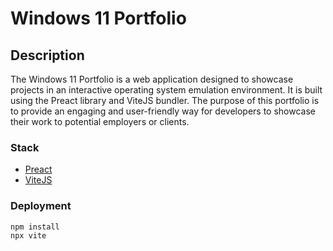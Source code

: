 # Windows 11 Portfolio

## Description
The Windows 11 Portfolio is a web application designed to showcase projects in an interactive operating system emulation environment. It is built using the Preact library and ViteJS bundler. The purpose of this portfolio is to provide an engaging and user-friendly way for developers to showcase their work to potential employers or clients.

### Stack
- [Preact](https://preactjs.com/)
- [ViteJS](http://vitejs.dev/)

### Deployment
```
npm install
npx vite
```
